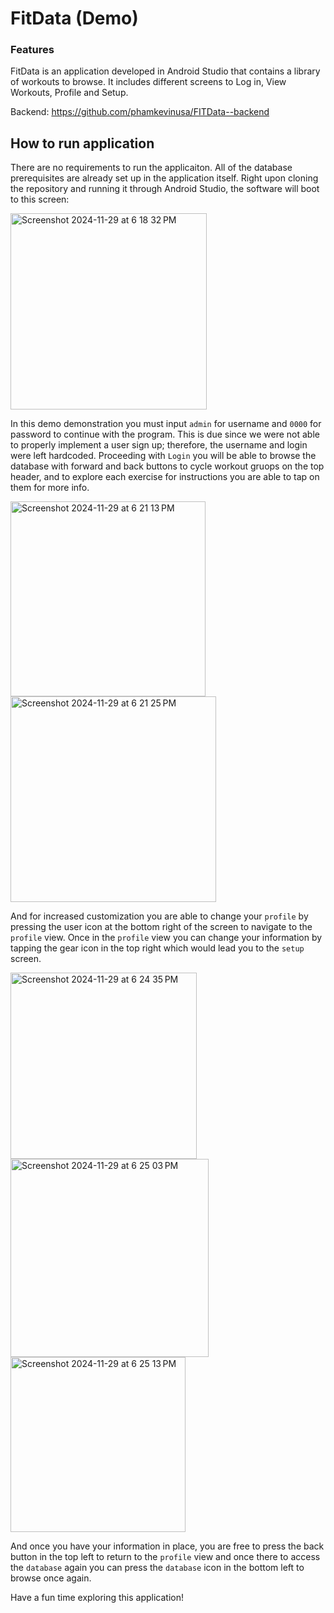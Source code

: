 # FitData (Demo)
### Features
FitData is an application developed in Android Studio that contains a library of workouts to browse.
It includes different screens to Log in, View Workouts, Profile and Setup.

Backend: https://github.com/phamkevinusa/FITData--backend

## How to run application
There are no requirements to run the applicaiton. All of the database prerequisites are already set up in the application itself.
Right upon cloning the repository and running it through Android Studio, the software will boot to this screen:

<img width="314" alt="Screenshot 2024-11-29 at 6 18 32 PM" src="https://github.com/user-attachments/assets/cbcfac01-a395-4ff3-a127-849f2d414586">

In this demo demonstration you must input `admin` for username and `0000` for password to continue with the program. This is due since we were not able to properly implement a user sign up; therefore, the username and login were left hardcoded.
Proceeding with `Login` you will be able to browse the database with forward and back buttons to cycle workout gruops on the top header, 
and to explore each exercise for instructions you are able to tap on them for more info.

<img width="312" alt="Screenshot 2024-11-29 at 6 21 13 PM" src="https://github.com/user-attachments/assets/760b9b60-8e0d-446c-815f-ba3abde2438b">
<img width="329" alt="Screenshot 2024-11-29 at 6 21 25 PM" src="https://github.com/user-attachments/assets/37bd0219-99e7-4f9b-abab-8508c3f41a28">

And for increased customization you are able to change your `profile` by pressing the user icon at the bottom  right of the screen to navigate to the `profile` view.
Once in the `profile` view you can change your information by tapping the gear icon in the top right which would lead you to the `setup` screen.

<img width="298" alt="Screenshot 2024-11-29 at 6 24 35 PM" src="https://github.com/user-attachments/assets/7849f616-85fc-49da-a9da-137fb4ebfea0">
<img width="317" alt="Screenshot 2024-11-29 at 6 25 03 PM" src="https://github.com/user-attachments/assets/3df26b3e-e3e4-4655-afe5-3204be379afc">
<img width="280" alt="Screenshot 2024-11-29 at 6 25 13 PM" src="https://github.com/user-attachments/assets/75722156-69f1-48d4-aeab-b3e9ab66f916">

And once you have your information in place, you are free to press the back button in the top left to return to the `profile` view and once there to access the `database` again you can press the `database` icon in the bottom left to browse once again.

Have a fun time exploring this application!
